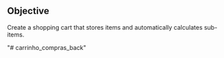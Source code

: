 ## Objective

Create a shopping cart that stores items and automatically calculates sub-items.


"# carrinho_compras_back" 
